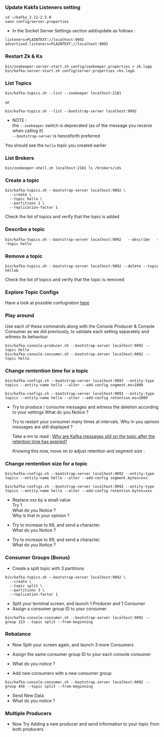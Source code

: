 ### Update Kakfa Listeners setting 


````
cd ~/kafka_2.12-2.5.0
nano config/server.properties
````

- In the Socket Server Settings section add/update as follows :   

````
listeners=PLAINTEXT://localhost:9092
advertised.listeners=PLAINTEXT://localhost:9092
````

### Restart Zk & Ks 

```
bin/zookeeper-server-start.sh config/zookeeper.properties > zk.log&
bin/kafka-server-start.sh config/server.properties >ks.log&
```


### List Topics

````
bin/kafka-topics.sh --list --zookeeper localhost:2181
````

or 
````
bin/kafka-topics.sh --list --bootstrap-server localhost:9092
````

- NOTE :  
  the `--zookeeper` switch is deprecated (as of the message you receive when calling it)  
  `--bootstrap-server` is henceforth preferred

You should see the `hello` topic you created earlier


### List Brokers

````
bin/zookeeper-shell.sh localhost:2181 ls /brokers/ids
````


### Create a topic

````
bin/kafka-topics.sh --bootstrap-server localhost:9092 \
  --create \
  --topic hello \
  --partitions 1 \
  --replication-factor 1
````

Check the list of topics and verify that the topic is added



### Describe a topic
````
bin/kafka-topics.sh --bootstrap-server localhost:9092   --describe   --topic hello
````


### Remove a topic

````
bin/kafka-topics.sh --bootstrap-server localhost:9092 --delete --topic hello&
````

Check the list of topics and verify that the topic is removed



### Explore Topic Configs

Have a look at possible confugration [here](https://kafka.apache.org/documentation/#topicconfigs)


### Play around 
Use each of these commands along with the Console Producer & Console Consumer as we did previously, 
to validate each setting separately and witness its behaviour

```
bin/kafka-console-producer.sh --bootstrap-server localhost:9092 --topic hello
bin/kafka-console-consumer.sh --bootstrap-server localhost:9092 --topic hello
```

### Change rentention time for a topic

````
bin/kafka-configs.sh --bootstrap-server localhost:9092 --entity-type topics --entity-name hello --alter --add-config segment.ms=1000
````

````
bin/kafka-configs.sh --bootstrap-server localhost:9092 --entity-type topics --entity-name hello --alter --add-config retention.ms=1000
````

- Try to produce / consume messages and witness the deletion according to your settings
  What do you Notice ?
  
  Try to restart your consumer many times at intervals.
  Why in you opinion messages are still displayed ?
  
  Take a mn to read : [Why are Kafka messages still on the topic after the retention time has expired?](https://dalelane.co.uk/blog/?p=3993)
  
  Knowing this now, move on to adjust retention and segment size :
  


### Change rentention size for a topic

````
bin/kafka-configs.sh --bootstrap-server localhost:9092 --entity-type topics --entity-name hello --alter --add-config segment.bytes=xxx
````
````
bin/kafka-configs.sh --bootstrap-server localhost:9092 --entity-type topics --entity-name hello --alter --add-config retention.bytes=xxx
````

- Replace xxx by a small value  
  Try 1  
  What do you Notice ?  
  Why is that in your opinion ?  
  
- Try to increase to 68, and send a character.  
  What do you Notice ?  
  
- Try to increase to 69, and send a character.  
  What do you Notice ?  
  
### Consumer Groups (Bonus)

- Create a split topic with 3 partitions 

```
bin/kafka-topics.sh --bootstrap-server localhost:9092 \
  --create \
  --topic split \
  --partitions 3 \
  --replication-factor 1
```


- Split your terminal screen, and launch 1 Producer and 1 Consumer
- Assign a consumer group ID to your  consumer

````
bin/kafka-console-consumer.sh --bootstrap-server localhost:9092 --group 123 --topic split --from-beginning
````

### Rebalance

- Now Split your screen again, and launch 3 more Consumers
- Assign the same consumer group ID to your each console consumer

- What do you notice ?


- Add new consumers with a new consumer group 

````
bin/kafka-console-consumer.sh --bootstrap-server localhost:9092 --group 456 --topic split --from-beginning
````
- Send New Data
- What do you notice ?

### Multiple Producers

- Now Try Adding a new producer and send information to your topic from both producers

